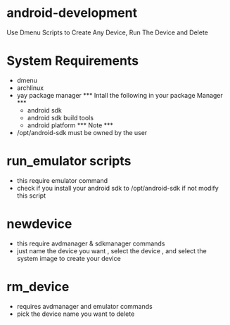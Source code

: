 # android-development
Use Dmenu Scripts to Create Any Device, Run The Device and Delete


# System Requirements 
- dmenu
- archlinux
- yay package manager
 *** Intall the following in your package Manager ***
  - android sdk 
  - android sdk build tools
  - android platform
 *** Note ***
- /opt/android-sdk must be owned by the user

# run_emulator scripts
- this require emulator command
- check if you install your android sdk to /opt/android-sdk if not modify this script

# newdevice
- this require avdmanager & sdkmanager commands 
- just name the device you want , select the device , and select the system image to create your device

# rm_device
- requires avdmanager and emulator commands
- pick the device name you want to delete

